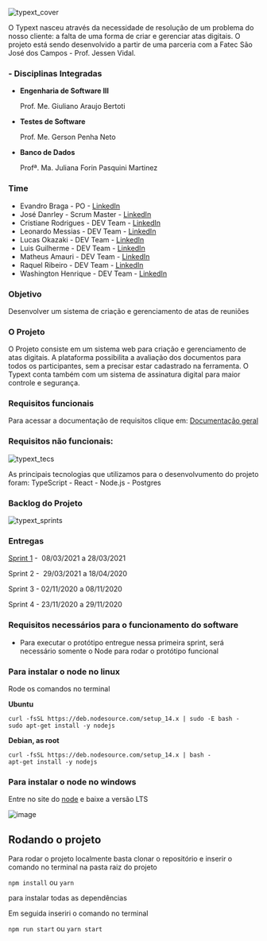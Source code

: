 ![typext_cover](https://user-images.githubusercontent.com/56441371/112768034-52dbed80-8ff0-11eb-8a72-5190c56f1090.png)


O Typext nasceu através da necessidade de resolução de um problema do nosso cliente: a falta de uma forma de criar e gerenciar atas digitais.
O projeto está sendo desenvolvido a partir de uma parceria com a Fatec São José dos Campos - Prof. Jessen Vidal.

### - Disciplinas Integradas

- **Engenharia de Software III**

    Prof. Me. Giuliano Araujo Bertoti

- **Testes de Software**

    Prof. Me. Gerson Penha Neto

- **Banco de Dados**

    Profª. Ma. Juliana Forin Pasquini Martinez


### Time

- Evandro Braga - PO - [LinkedIn](https://www.linkedin.com/in/evandro-rodrigues-de-melo-braga-1aa677149/)
- José Danrley - Scrum Master - [LinkedIn](https://www.linkedin.com/in/jos%C3%A9-danrley-069827191/)
- Cristiane Rodrigues - DEV Team - [LinkedIn](https://www.linkedin.com/in/cristiane-rodrigues-20b3b61b2)
- Leonardo Messias  - DEV Team - [LinkedIn](https://www.linkedin.com/in/leonardo-messias-89568818a/)
- Lucas Okazaki - DEV Team - [LinkedIn](https://www.linkedin.com/in/lucas-okazaki-83a1b0193/)
- Luis Guilherme - DEV Team - [LinkedIn](https://www.linkedin.com/mwlite/in/luis-guilherme-a17b58185)
- Matheus Amauri - DEV Team - [LinkedIn](https://www.linkedin.com/in/matheus-campos-9b8550192)
- Raquel Ribeiro - DEV Team - [LinkedIn](https://www.linkedin.com/in/raquel-rodrigues-ribeiro-a9537818b)
- Washington Henrique - DEV Team - [LinkedIn](https://www.linkedin.com/in/justhenrique/)

### Objetivo

Desenvolver um sistema de criação e gerenciamento de atas de reuniões

### O Projeto

O Projeto consiste em um sistema web para criação e gerenciamento de atas digitais. A plataforma possibilita a avaliação dos documentos para todos os participantes, sem a precisar estar cadastrado na ferramenta. O Typext conta também com um sistema de assinatura digital para maior controle e segurança.

### Requisitos funcionais

Para acessar a documentação de requisitos clique em: [Documentação geral](https://github.com/MatheusCampos-450/typext-frontend/blob/main/docs/Documenta%C3%A7%C3%A3o%20geral%20-%20Casos%20de%20uso%2C%20requisitos%20e%20diagrama%20de%20modelo.pdf)

### Requisitos não funcionais:

![typext_tecs](https://user-images.githubusercontent.com/56441371/112768909-c122af00-8ff4-11eb-98b4-5c08e4501299.png)

As principais tecnologias que utilizamos para o desenvolvumento do projeto foram: TypeScript - React - Node.js - Postgres

### Backlog do Projeto

![typext_sprints](https://user-images.githubusercontent.com/56441371/112768962-ffb86980-8ff4-11eb-8490-3e0e63db3c0e.png)

### Entregas

[Sprint 1](https://github.com/MatheusCampos-450/typext-frontend/tree/main/Sprint%201) -  08/03/2021 a 28/03/2021

Sprint 2 -  29/03/2021 a 18/04/2020

Sprint 3 - 02/11/2020 a 08/11/2020

Sprint 4 - 23/11/2020 a 29/11/2020

### Requisitos necessários para o funcionamento do software

- Para executar o protótipo entregue nessa primeira sprint, será necessário somente o Node para rodar o protótipo funcional

### Para instalar o node no linux

Rode os comandos no terminal

**Ubuntu**
```
curl -fsSL https://deb.nodesource.com/setup_14.x | sudo -E bash -
sudo apt-get install -y nodejs
```

**Debian, as root**
```
curl -fsSL https://deb.nodesource.com/setup_14.x | bash -
apt-get install -y nodejs
```

### Para instalar o node no windows

Entre no site do [node](https://nodejs.org/en/) e baixe a versão LTS

![image](https://user-images.githubusercontent.com/56441371/112771142-d7366c80-9000-11eb-93e4-5a7bcbcb232f.png)

## Rodando o projeto

Para rodar o projeto localmente basta clonar o repositório e inserir o comando no terminal na pasta raiz do projeto

```npm install``` ou ```yarn```

para instalar todas as dependências

Em seguida inseriri o comando no terminal

```npm run start``` ou ```yarn start```
